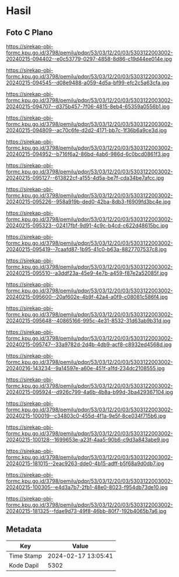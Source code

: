 # Hasil

## Foto C Plano

https://sirekap-obj-formc.kpu.go.id/3798/pemilu/pdpr/53/03/12/20/03/5303122003002-20240215-094402--e0c53779-0297-4858-8d86-c19d44ee014e.jpg

https://sirekap-obj-formc.kpu.go.id/3798/pemilu/pdpr/53/03/12/20/03/5303122003002-20240215-094545--d08e9488-a059-4d5a-bf99-efc2c5a63cfa.jpg

https://sirekap-obj-formc.kpu.go.id/3798/pemilu/pdpr/53/03/12/20/03/5303122003002-20240215-094707--d375b457-7f06-4815-8eb4-65359a0556b1.jpg

https://sirekap-obj-formc.kpu.go.id/3798/pemilu/pdpr/53/03/12/20/03/5303122003002-20240215-094809--ac70c6fe-d2d2-4171-bb7c-1f36b6a9ce3d.jpg

https://sirekap-obj-formc.kpu.go.id/3798/pemilu/pdpr/53/03/12/20/03/5303122003002-20240215-094952--b716f6a2-86bd-4ab6-986d-6c0bcd0861f3.jpg

https://sirekap-obj-formc.kpu.go.id/3798/pemilu/pdpr/53/03/12/20/03/5303122003002-20240215-095127--613822cf-a155-4d5a-be7f-cda34be7afcc.jpg

https://sirekap-obj-formc.kpu.go.id/3798/pemilu/pdpr/53/03/12/20/03/5303122003002-20240215-095226--958a919b-ded0-42ba-8db3-f6909fd3bc4e.jpg

https://sirekap-obj-formc.kpu.go.id/3798/pemilu/pdpr/53/03/12/20/03/5303122003002-20240215-095323--02417fbf-9d91-4c9c-b4cd-c622d48615bc.jpg

https://sirekap-obj-formc.kpu.go.id/3798/pemilu/pdpr/53/03/12/20/03/5303122003002-20240215-095419--7caafd87-1b95-41c0-b63a-8827707537c8.jpg

https://sirekap-obj-formc.kpu.go.id/3798/pemilu/pdpr/53/03/12/20/03/5303122003002-20240215-095510--a3ddf23a-45e9-4e7b-a459-f87e2a52085f.jpg

https://sirekap-obj-formc.kpu.go.id/3798/pemilu/pdpr/53/03/12/20/03/5303122003002-20240215-095600--20af602e-4b9f-42a4-a0f9-c08081c586f4.jpg

https://sirekap-obj-formc.kpu.go.id/3798/pemilu/pdpr/53/03/12/20/03/5303122003002-20240215-095648--40865166-995c-4e31-8532-31d63ab9b31d.jpg

https://sirekap-obj-formc.kpu.go.id/3798/pemilu/pdpr/53/03/12/20/03/5303122003002-20240215-095747--33a9782d-2d4b-4db9-acf8-c8932ed4568d.jpg

https://sirekap-obj-formc.kpu.go.id/3798/pemilu/pdpr/53/03/12/20/03/5303122003002-20240216-143234--9a14597e-a60e-451f-a1fd-234dc2108555.jpg

https://sirekap-obj-formc.kpu.go.id/3798/pemilu/pdpr/53/03/12/20/03/5303122003002-20240215-095924--d926c799-4a6b-4b8a-b99d-3ba429367104.jpg

https://sirekap-obj-formc.kpu.go.id/3798/pemilu/pdpr/53/03/12/20/03/5303122003002-20240215-100019--c34803c0-455d-4f1a-9e5f-8ce034f715b6.jpg

https://sirekap-obj-formc.kpu.go.id/3798/pemilu/pdpr/53/03/12/20/03/5303122003002-20240215-100128--1699653e-a23f-4aa5-90b6-c9d3a843abe9.jpg

https://sirekap-obj-formc.kpu.go.id/3798/pemilu/pdpr/53/03/12/20/03/5303122003002-20240215-181015--2eac9263-dde0-4b15-adff-b5f68a9d0db7.jpg

https://sirekap-obj-formc.kpu.go.id/3798/pemilu/pdpr/53/03/12/20/03/5303122003002-20240215-100305--e4d3a7b7-2fb1-48e0-8023-f954db73de10.jpg

https://sirekap-obj-formc.kpu.go.id/3798/pemilu/pdpr/53/03/12/20/03/5303122003002-20240215-181325--fdae9d73-49f8-46bb-80f7-192b4065b7a6.jpg


## Metadata

| Key        | Value               |
| ---------- | ------------------- |
| Time Stamp | 2024-02-17 13:05:41 |
| Kode Dapil | 5302                |




